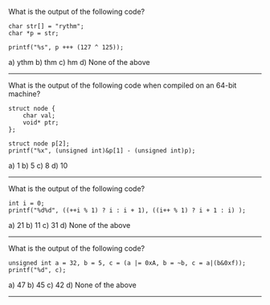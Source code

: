 What is the output of the following code?

	char str[] = "rythm";
	char *p = str;

	printf("%s", p +++ (127 ^ 125));

a) ythm
b) thm
c) hm
d) None of the above

--------------------------------------------------------------------------------

What is the output of the following code when compiled on an 64-bit machine?

	struct node {
		char val;
		void* ptr;
	};

	struct node p[2];
	printf("%x", (unsigned int)&p[1] - (unsigned int)p);

a) 1
b) 5
c) 8
d) 10

--------------------------------------------------------------------------------

What is the output of the following code?

	int i = 0;
	printf("%d%d", ((++i % 1) ? i : i + 1), ((i++ % 1) ? i + 1 : i) );

a) 21
b) 11
c) 31
d) None of the above

--------------------------------------------------------------------------------

What is the output of the following code?

	unsigned int a = 32, b = 5, c = (a |= 0xA, b = ~b, c = a|(b&0xf));
	printf("%d", c);

a) 47
b) 45
c) 42
d) None of the above

--------------------------------------------------------------------------------
